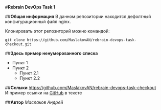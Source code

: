 #**Rebrain DevOps Task 1**

##**Общая информация**
В данном репозитории находится дефолтный конфигурационный файл nginx.

Клонировать этот репозиторий можно командой:
```
git clone https://github.com/MaslakovAN/rebrain-devops-task-checkout.git
```
##**Здесь пример ненумерованного списка**
* Пункт 1
* Пункт 2
  * Пункт 2.1
  * Пункт 2.2

##**Сслыки**
https://github.com/MaslakovAN/rebrain-devops-task-checkout
И пример ссылки на [GitHub](https://github.com/) в тексте

##**Автор**
*Маслаков Андрей*
